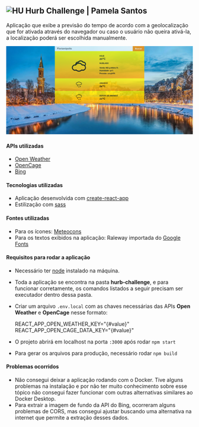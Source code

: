 ## <img src="https://avatars1.githubusercontent.com/u/7063040?v=4&s=200.jpg" alt="HU" width="24" /> Hurb Challenge | Pamela Santos
Aplicação que exibe a previsão do tempo de acordo com a geolocalização que for ativada através do navegador ou caso o usuário não queira ativá-la, a localização poderá ser escolhida manualmente.

<img src="./application.png" alt="Hurb Challenge" />

#### APIs utilizadas
- [Open Weather](https://openweathermap.org/api)
- [OpenCage](https://opencagedata.com/api)
- [Bing](https://www.bing.com/HPImageArchive.aspx?format=js&idx=0&n=1&mkt=pt-BR)

#### Tecnologias utilizadas
- Aplicação desenvolvida com [create-react-app](https://create-react-app.dev/)
- Estilização com [sass](https://sass-lang.com/)

#### Fontes utilizadas
- Para os ícones: [Meteocons](https://www.alessioatzeni.com/meteocons/)
- Para os textos exibidos na aplicação: Raleway importada do [Google Fonts](https://fonts.google.com/)

#### Requisitos para rodar a aplicação
- Necessário ter [node](https://nodejs.org/en/) instalado na máquina.
- Toda a aplicação se encontra na pasta **hurb-challenge**, e para funcionar corretamente, os comandos listados a seguir precisam ser executador dentro dessa pasta.
- Criar um arquivo `.env.local` com as chaves necessárias das APIs **Open Weather** e **OpenCage** nesse formato:

    REACT_APP_OPEN_WEATHER_KEY="{#value}"
  REACT_APP_OPEN_CAGE_DATA_KEY="{#value}"
- O projeto abrirá em localhost na porta `:3000` após rodar `npm start`
- Para gerar os arquivos para produção, necessário rodar `npm build`

#### Problemas ocorridos
- Não consegui deixar a aplicação rodando com o Docker. Tive alguns problemas na instalação e por não ter muito conhecimento sobre esse tópico não consegui fazer funcionar com outras alternativas similares ao Docker Desktop.
- Para extrair a imagem de fundo da API do Bing, ocorreram alguns problemas de CORS, mas consegui ajustar buscando uma alternativa na internet que permite a extração desses dados.